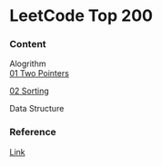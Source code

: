 # LeetCode Top 200


### Content
Alogrithm  
[01 Two Pointers](https://github.com/AuroraRW/Algorithm-Leetcode-Top200/tree/master/01-TwoPointers)  

[02 Sorting](https://github.com/AuroraRW/Algorithm-Leetcode-Top200/tree/master/02-Sorting)

Data Structure

### Reference
[Link](https://github.com/CyC2018/CS-Notes/blob/master/notes/Leetcode%20%E9%A2%98%E8%A7%A3%20-%20%E7%9B%AE%E5%BD%95.md)